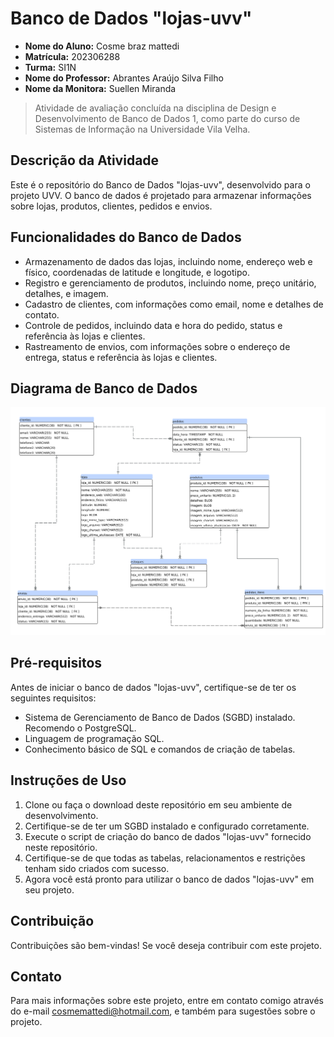# Banco de Dados "lojas-uvv"
* **Nome do Aluno:** Cosme braz mattedi
* **Matrícula:** 202306288
* **Turma:** SI1N
* **Nome do Professor:** Abrantes Araújo Silva Filho
* **Nome da Monitora:** Suellen Miranda

> Atividade de avaliação concluída na disciplina de Design e Desenvolvimento de Banco de Dados 1, como parte do curso de Sistemas de Informação na Universidade Vila Velha.

## Descrição da Atividade 
Este é o repositório do Banco de Dados "lojas-uvv", desenvolvido para o projeto UVV. O banco de dados é projetado para armazenar informações sobre lojas, produtos, clientes, pedidos e envios.

## Funcionalidades do Banco de Dados
* Armazenamento de dados das lojas, incluindo nome, endereço web e físico, coordenadas de latitude e longitude, e logotipo.
* Registro e gerenciamento de produtos, incluindo nome, preço unitário, detalhes, e imagem.
* Cadastro de clientes, com informações como email, nome e detalhes de contato.
* Controle de pedidos, incluindo data e hora do pedido, status e referência às lojas e clientes.
* Rastreamento de envios, com informações sobre o endereço de entrega, status e referência às lojas e clientes.
## Diagrama de Banco de Dados
![Diagrama de Banco de Dados](https://github.com/Cmattedi/uvv_bd1_si1n/blob/main/pset1/download.png)

## Pré-requisitos
Antes de iniciar o banco de dados "lojas-uvv", certifique-se de ter os seguintes requisitos:

* Sistema de Gerenciamento de Banco de Dados (SGBD) instalado. Recomendo o PostgreSQL.
* Linguagem de programação SQL.
* Conhecimento básico de SQL e comandos de criação de tabelas.

## Instruções de Uso

1. Clone ou faça o download deste repositório em seu ambiente de desenvolvimento.
2. Certifique-se de ter um SGBD instalado e configurado corretamente.
3. Execute o script de criação do banco de dados "lojas-uvv" fornecido neste repositório.
4. Certifique-se de que todas as tabelas, relacionamentos e restrições tenham sido criados com sucesso.
5. Agora você está pronto para utilizar o banco de dados "lojas-uvv" em seu projeto.

## Contribuição
Contribuições são bem-vindas! Se você deseja contribuir com este projeto.

## Contato
 
Para mais informações sobre este projeto, entre em contato comigo através do e-mail cosmemattedi@hotmail.com, e também para sugestões sobre o projeto. 
